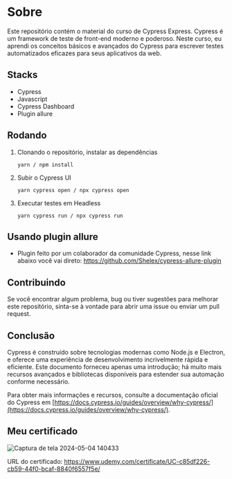 # Sobre

Este repositório contém o material do curso de Cypress Express. Cypress é um framework de teste de front-end moderno e poderoso. Neste curso, eu aprendi os conceitos básicos e avançados do Cypress para escrever testes automatizados eficazes para seus aplicativos da web.

## Stacks

- Cypress
- Javascript
- Cypress Dashboard
- Plugin allure

## Rodando
  1. Clonando o repositório, instalar as dependências
     ```
     yarn / npm install
     ```
  2. Subir o Cypress UI
     ```
     yarn cypress open / npx cypress open 
     ```
  3. Executar testes em Headless
     ```
     yarn cypress run / npx cypress run 
     ```

## Usando plugin allure

- Plugin feito por um colaborador da comunidade Cypress, nesse link abaixo você vai direto:
  https://github.com/Shelex/cypress-allure-plugin

## Contribuindo

Se você encontrar algum problema, bug ou tiver sugestões para melhorar este repositório, sinta-se à vontade para abrir uma issue ou enviar um pull request.

## Conclusão

Cypress é construído sobre tecnologias modernas como Node.js e Electron, e oferece uma experiência de desenvolvimento incrivelmente rápida e eficiente. Este documento forneceu apenas uma introdução; há muito mais recursos avançados e bibliotecas disponíveis para estender sua automação conforme necessário.

Para obter mais informações e recursos, consulte a documentação oficial do Cypress em [https://docs.cypress.io/guides/overview/why-cypress/](https://docs.cypress.io/guides/overview/why-cypress/).

## Meu certificado

![Captura de tela 2024-05-04 140433](https://github.com/leodatadev/cypress-express-mark/assets/141060396/5c4a52ee-6141-453f-9664-71c98589c7e9)

URL do certificado: https://www.udemy.com/certificate/UC-c85df226-cb59-44f0-bcaf-8840f6557f5e/
